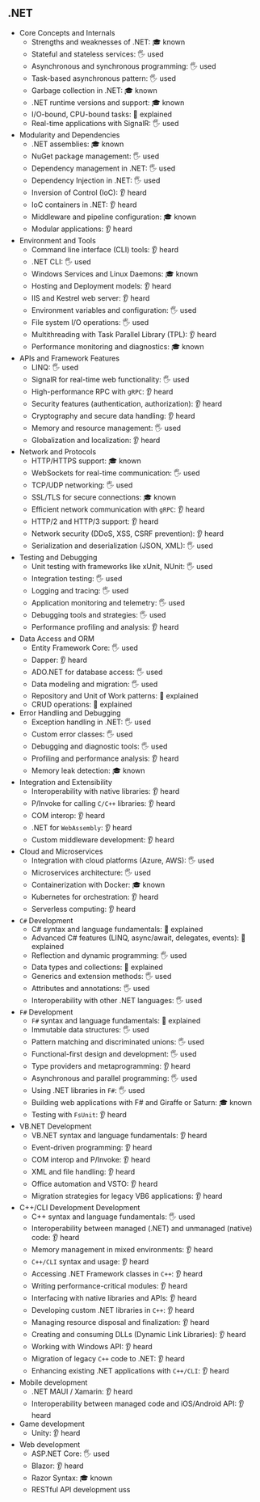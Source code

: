## .NET

- Core Concepts and Internals
  - Strengths and weaknesses of .NET: 🎓 known
  - Stateful and stateless services: 🖐️ used
  - Asynchronous and synchronous programming: 🖐️ used
  - Task-based asynchronous pattern: 🖐️ used
  - Garbage collection in .NET: 🎓 known
  - .NET runtime versions and support: 🎓 known
  - I/O-bound, CPU-bound tasks: 🙋 explained
  - Real-time applications with SignalR: 🖐️ used
- Modularity and Dependencies
  - .NET assemblies: 🎓 known
  - NuGet package management: 🖐️ used
  - Dependency management in .NET: 🖐️ used
  - Dependency Injection in .NET: 🖐️ used
  - Inversion of Control (IoC): 👂 heard
  - IoC containers in .NET: 👂 heard
  - Middleware and pipeline configuration: 🎓 known
  - Modular applications: 👂 heard
- Environment and Tools
  - Command line interface (CLI) tools: 👂 heard
  - .NET CLI: 🖐️ used
  - Windows Services and Linux Daemons: 🎓 known
  - Hosting and Deployment models: 👂 heard
  - IIS and Kestrel web server: 👂 heard
  - Environment variables and configuration: 🖐️ used
  - File system I/O operations: 🖐️ used
  - Multithreading with Task Parallel Library (TPL): 👂 heard
  - Performance monitoring and diagnostics: 🎓 known
- APIs and Framework Features
  - LINQ: 🖐️ used
  - SignalR for real-time web functionality: 🖐️ used
  - High-performance RPC with `gRPC`: 👂 heard
  - Security features (authentication, authorization): 👂 heard
  - Cryptography and secure data handling: 👂 heard
  - Memory and resource management: 🖐️ used
  - Globalization and localization: 👂 heard
- Network and Protocols
  - HTTP/HTTPS support: 🎓 known
  - WebSockets for real-time communication: 🖐️ used
  - TCP/UDP networking: 🖐️ used
  - SSL/TLS for secure connections: 🎓 known
  - Efficient network communication with `gRPC`: 👂 heard
  - HTTP/2 and HTTP/3 support: 👂 heard
  - Network security (DDoS, XSS, CSRF prevention): 👂 heard
  - Serialization and deserialization (JSON, XML): 🖐️ used
- Testing and Debugging
  - Unit testing with frameworks like xUnit, NUnit: 🖐️ used
  - Integration testing: 🖐️ used
  - Logging and tracing: 🖐️ used
  - Application monitoring and telemetry: 🖐️ used
  - Debugging tools and strategies: 🖐️ used
  - Performance profiling and analysis: 👂 heard
- Data Access and ORM
  - Entity Framework Core: 🖐️ used
  - Dapper: 👂 heard
  - ADO.NET for database access: 🖐️ used
  - Data modeling and migration: 🖐️ used
  - Repository and Unit of Work patterns: 🙋 explained
  - CRUD operations: 🙋 explained
- Error Handling and Debugging
  - Exception handling in .NET: 🖐️ used
  - Custom error classes: 🖐️ used
  - Debugging and diagnostic tools: 🖐️ used
  - Profiling and performance analysis: 👂 heard
  - Memory leak detection: 🎓 known
- Integration and Extensibility
  - Interoperability with native libraries: 👂 heard
  - P/Invoke for calling `C/C++` libraries: 👂 heard
  - COM interop: 👂 heard
  - .NET for `WebAssembly`: 👂 heard
  - Custom middleware development: 👂 heard
- Cloud and Microservices
  - Integration with cloud platforms (Azure, AWS): 🖐️ used
  - Microservices architecture: 🖐️ used
  - Containerization with Docker: 🎓 known
  - Kubernetes for orchestration: 👂 heard
  - Serverless computing: 👂 heard
- `C#` Development
  - C# syntax and language fundamentals: 🙋 explained
  - Advanced C# features (LINQ, async/await, delegates, events): 🙋 explained
  - Reflection and dynamic programming: 🖐️ used
  - Data types and collections: 🙋 explained
  - Generics and extension methods: 🖐️ used
  - Attributes and annotations: 🖐️ used
  - Interoperability with other .NET languages: 🖐️ used
- `F#` Development
  - `F#` syntax and language fundamentals: 🙋 explained
  - Immutable data structures: 🖐️ used
  - Pattern matching and discriminated unions: 🖐️ used
  - Functional-first design and development: 🖐️ used
  - Type providers and metaprogramming: 👂 heard
  - Asynchronous and parallel programming: 🖐️ used
  - Using .NET libraries in `F#`: 🖐️ used
  - Building web applications with F# and Giraffe or Saturn: 🎓 known
  - Testing with `FsUnit`: 👂 heard
- VB.NET Development
  - VB.NET syntax and language fundamentals: 👂 heard
  - Event-driven programming: 👂 heard
  - COM interop and P/Invoke: 👂 heard
  - XML and file handling: 👂 heard
  - Office automation and VSTO: 👂 heard
  - Migration strategies for legacy VB6 applications: 👂 heard
- C++/CLI Development Development
  - C++ syntax and language fundamentals: 🖐️ used
  - Interoperability between managed (.NET) and unmanaged (native) code: 👂 heard
  - Memory management in mixed environments: 👂 heard
  - `C++/CLI` syntax and usage: 👂 heard
  - Accessing .NET Framework classes in `C++`: 👂 heard
  - Writing performance-critical modules: 👂 heard
  - Interfacing with native libraries and APIs: 👂 heard
  - Developing custom .NET libraries in `C++`: 👂 heard
  - Managing resource disposal and finalization: 👂 heard
  - Creating and consuming DLLs (Dynamic Link Libraries): 👂 heard
  - Working with Windows API: 👂 heard
  - Migration of legacy `C++` code to .NET: 👂 heard
  - Enhancing existing .NET applications with `C++/CLI`: 👂 heard
- Mobile development
  - .NET MAUI / Xamarin: 👂 heard
  - Interoperability between managed code and iOS/Android API: 👂 heard
- Game development
  - Unity: 👂 heard
- Web development
  - ASP.NET Core: 🖐️ used
  - Blazor: 👂 heard
  - Razor Syntax: 🎓 known
  - RESTful API development uss
